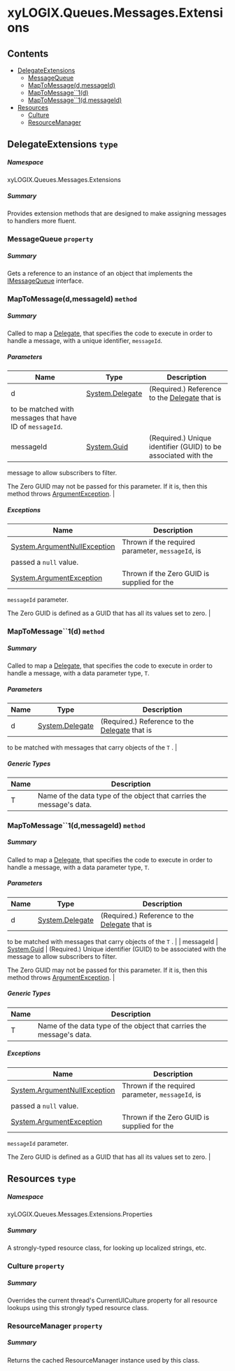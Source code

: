 <a name='assembly'></a>
# xyLOGIX.Queues.Messages.Extensions

## Contents

- [DelegateExtensions](#T-xyLOGIX-Queues-Messages-Extensions-DelegateExtensions 'xyLOGIX.Queues.Messages.Extensions.DelegateExtensions')
  - [MessageQueue](#P-xyLOGIX-Queues-Messages-Extensions-DelegateExtensions-MessageQueue 'xyLOGIX.Queues.Messages.Extensions.DelegateExtensions.MessageQueue')
  - [MapToMessage(d,messageId)](#M-xyLOGIX-Queues-Messages-Extensions-DelegateExtensions-MapToMessage-System-Delegate,System-Guid- 'xyLOGIX.Queues.Messages.Extensions.DelegateExtensions.MapToMessage(System.Delegate,System.Guid)')
  - [MapToMessage\`\`1(d)](#M-xyLOGIX-Queues-Messages-Extensions-DelegateExtensions-MapToMessage``1-System-Delegate- 'xyLOGIX.Queues.Messages.Extensions.DelegateExtensions.MapToMessage``1(System.Delegate)')
  - [MapToMessage\`\`1(d,messageId)](#M-xyLOGIX-Queues-Messages-Extensions-DelegateExtensions-MapToMessage``1-System-Delegate,System-Guid- 'xyLOGIX.Queues.Messages.Extensions.DelegateExtensions.MapToMessage``1(System.Delegate,System.Guid)')
- [Resources](#T-xyLOGIX-Queues-Messages-Extensions-Properties-Resources 'xyLOGIX.Queues.Messages.Extensions.Properties.Resources')
  - [Culture](#P-xyLOGIX-Queues-Messages-Extensions-Properties-Resources-Culture 'xyLOGIX.Queues.Messages.Extensions.Properties.Resources.Culture')
  - [ResourceManager](#P-xyLOGIX-Queues-Messages-Extensions-Properties-Resources-ResourceManager 'xyLOGIX.Queues.Messages.Extensions.Properties.Resources.ResourceManager')

<a name='T-xyLOGIX-Queues-Messages-Extensions-DelegateExtensions'></a>
## DelegateExtensions `type`

##### Namespace

xyLOGIX.Queues.Messages.Extensions

##### Summary

Provides extension methods that are designed to make assigning messages
to handlers more fluent.

<a name='P-xyLOGIX-Queues-Messages-Extensions-DelegateExtensions-MessageQueue'></a>
### MessageQueue `property`

##### Summary

Gets a reference to an instance of an object that implements the
[IMessageQueue](#T-xyLOGIX-Queues-Messages-Interfaces-IMessageQueue 'xyLOGIX.Queues.Messages.Interfaces.IMessageQueue') interface.

<a name='M-xyLOGIX-Queues-Messages-Extensions-DelegateExtensions-MapToMessage-System-Delegate,System-Guid-'></a>
### MapToMessage(d,messageId) `method`

##### Summary

Called to map a [Delegate](http://msdn.microsoft.com/query/dev14.query?appId=Dev14IDEF1&l=EN-US&k=k:System.Delegate 'System.Delegate'), that specifies the
code to execute in order to handle a message, with a unique
identifier, `messageId`.

##### Parameters

| Name | Type | Description |
| ---- | ---- | ----------- |
| d | [System.Delegate](http://msdn.microsoft.com/query/dev14.query?appId=Dev14IDEF1&l=EN-US&k=k:System.Delegate 'System.Delegate') | (Required.) Reference to the [Delegate](http://msdn.microsoft.com/query/dev14.query?appId=Dev14IDEF1&l=EN-US&k=k:System.Delegate 'System.Delegate') that is
to be matched with messages that have ID of `messageId`. |
| messageId | [System.Guid](http://msdn.microsoft.com/query/dev14.query?appId=Dev14IDEF1&l=EN-US&k=k:System.Guid 'System.Guid') | (Required.) Unique identifier (GUID) to be associated with the
message to allow subscribers to filter.



The Zero GUID may not be passed for this parameter. If it is, then
this method throws [ArgumentException](http://msdn.microsoft.com/query/dev14.query?appId=Dev14IDEF1&l=EN-US&k=k:System.ArgumentException 'System.ArgumentException'). |

##### Exceptions

| Name | Description |
| ---- | ----------- |
| [System.ArgumentNullException](http://msdn.microsoft.com/query/dev14.query?appId=Dev14IDEF1&l=EN-US&k=k:System.ArgumentNullException 'System.ArgumentNullException') | Thrown if the required parameter, `messageId`, is
passed a `null` value. |
| [System.ArgumentException](http://msdn.microsoft.com/query/dev14.query?appId=Dev14IDEF1&l=EN-US&k=k:System.ArgumentException 'System.ArgumentException') | Thrown if the Zero GUID is supplied for the
`messageId`
parameter.



The Zero GUID is defined as a GUID that has all its values set to zero. |

<a name='M-xyLOGIX-Queues-Messages-Extensions-DelegateExtensions-MapToMessage``1-System-Delegate-'></a>
### MapToMessage\`\`1(d) `method`

##### Summary

Called to map a [Delegate](http://msdn.microsoft.com/query/dev14.query?appId=Dev14IDEF1&l=EN-US&k=k:System.Delegate 'System.Delegate'), that specifies the
code to execute in order to handle a message, with a data parameter
type, `T`.

##### Parameters

| Name | Type | Description |
| ---- | ---- | ----------- |
| d | [System.Delegate](http://msdn.microsoft.com/query/dev14.query?appId=Dev14IDEF1&l=EN-US&k=k:System.Delegate 'System.Delegate') | (Required.) Reference to the [Delegate](http://msdn.microsoft.com/query/dev14.query?appId=Dev14IDEF1&l=EN-US&k=k:System.Delegate 'System.Delegate') that is
to be matched with messages that carry objects of the
`T`
. |

##### Generic Types

| Name | Description |
| ---- | ----------- |
| T | Name of the data type of the object that carries the message's data. |

<a name='M-xyLOGIX-Queues-Messages-Extensions-DelegateExtensions-MapToMessage``1-System-Delegate,System-Guid-'></a>
### MapToMessage\`\`1(d,messageId) `method`

##### Summary

Called to map a [Delegate](http://msdn.microsoft.com/query/dev14.query?appId=Dev14IDEF1&l=EN-US&k=k:System.Delegate 'System.Delegate'), that specifies the
code to execute in order to handle a message, with a data parameter
type, `T`.

##### Parameters

| Name | Type | Description |
| ---- | ---- | ----------- |
| d | [System.Delegate](http://msdn.microsoft.com/query/dev14.query?appId=Dev14IDEF1&l=EN-US&k=k:System.Delegate 'System.Delegate') | (Required.) Reference to the [Delegate](http://msdn.microsoft.com/query/dev14.query?appId=Dev14IDEF1&l=EN-US&k=k:System.Delegate 'System.Delegate') that is
to be matched with messages that carry objects of the
`T`
. |
| messageId | [System.Guid](http://msdn.microsoft.com/query/dev14.query?appId=Dev14IDEF1&l=EN-US&k=k:System.Guid 'System.Guid') | (Required.) Unique identifier (GUID) to be associated with the
message to allow subscribers to filter.



The Zero GUID may not be passed for this parameter. If it is, then
this method throws [ArgumentException](http://msdn.microsoft.com/query/dev14.query?appId=Dev14IDEF1&l=EN-US&k=k:System.ArgumentException 'System.ArgumentException'). |

##### Generic Types

| Name | Description |
| ---- | ----------- |
| T | Name of the data type of the object that carries the message's data. |

##### Exceptions

| Name | Description |
| ---- | ----------- |
| [System.ArgumentNullException](http://msdn.microsoft.com/query/dev14.query?appId=Dev14IDEF1&l=EN-US&k=k:System.ArgumentNullException 'System.ArgumentNullException') | Thrown if the required parameter, `messageId`, is
passed a `null` value. |
| [System.ArgumentException](http://msdn.microsoft.com/query/dev14.query?appId=Dev14IDEF1&l=EN-US&k=k:System.ArgumentException 'System.ArgumentException') | Thrown if the Zero GUID is supplied for the
`messageId`
parameter.



The Zero GUID is defined as a GUID that has all its values set to zero. |

<a name='T-xyLOGIX-Queues-Messages-Extensions-Properties-Resources'></a>
## Resources `type`

##### Namespace

xyLOGIX.Queues.Messages.Extensions.Properties

##### Summary

A strongly-typed resource class, for looking up localized strings, etc.

<a name='P-xyLOGIX-Queues-Messages-Extensions-Properties-Resources-Culture'></a>
### Culture `property`

##### Summary

Overrides the current thread's CurrentUICulture property for all
  resource lookups using this strongly typed resource class.

<a name='P-xyLOGIX-Queues-Messages-Extensions-Properties-Resources-ResourceManager'></a>
### ResourceManager `property`

##### Summary

Returns the cached ResourceManager instance used by this class.

